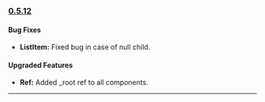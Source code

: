 ### [0.5.12](https://github.com/GeekyAnts/NativeBase/releases/tag/v0.5.12)

#### Bug Fixes
* **ListItem:** Fixed bug in case of null child.

#### Upgraded Features
* **Ref:** Added _root ref to all components.

<hr>

